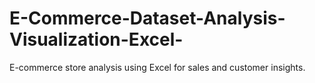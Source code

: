 # E-Commerce-Dataset-Analysis-Visualization-Excel-
E-commerce store analysis using Excel for sales and customer insights.
